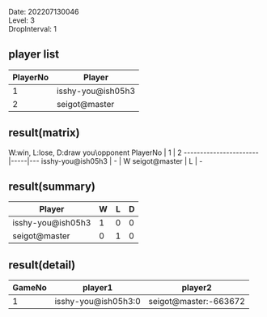 Date: 202207130046  
Level: 3  
DropInterval: 1  
## player list
PlayerNo  |  Player
----------|-------------------
1         |  isshy-you@ish05h3
2         |  seigot@master
## result(matrix)
W:win, L:lose, D:draw
you\opponent PlayerNo  |  1  |  2
-----------------------|-----|---
isshy-you@ish05h3      |  -  |  W
seigot@master          |  L  |  -
## result(summary)
Player             |  W  |  L  |  D
-------------------|-----|-----|---
isshy-you@ish05h3  |  1  |  0  |  0
seigot@master      |  0  |  1  |  0
## result(detail)
GameNo  |  player1              |  player2
--------|-----------------------|-----------------------
1       |  isshy-you@ish05h3:0  |  seigot@master:-663672

